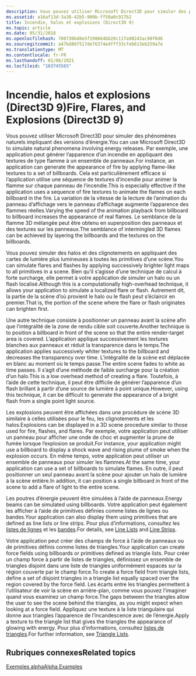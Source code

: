 ```yaml
---
description: Vous pouvez utiliser Microsoft Direct3D pour simuler des phénomènes naturels impliquant des versions d’énergie.
ms.assetid: a16af13d-3a38-42b5-900b-ff58a0c917b2
title: Incendie, halos et explosions (Direct3D 9)
ms.topic: article
ms.date: 05/31/2018
ms.openlocfilehash: 708730bd8e5f198664bb20c11fa98243ac98f0d6
ms.sourcegitcommit: a47bd86f517de76374e4fff33cfeb613eb259a7e
ms.translationtype: MT
ms.contentlocale: fr-FR
ms.lasthandoff: 01/06/2021
ms.locfileid: "103745565"
---
```

# <a name="fire-flares-and-explosions-direct3d-9"></a><span data-ttu-id="e509d-103">Incendie, halos et explosions (Direct3D 9)</span><span class="sxs-lookup"><span data-stu-id="e509d-103">Fire, Flares, and Explosions (Direct3D 9)</span></span>

<span data-ttu-id="e509d-104">Vous pouvez utiliser Microsoft Direct3D pour simuler des phénomènes naturels impliquant des versions d’énergie.</span><span class="sxs-lookup"><span data-stu-id="e509d-104">You can use Microsoft Direct3D to simulate natural phenomena involving energy releases.</span></span> <span data-ttu-id="e509d-105">Par exemple, une application peut générer l’apparence d’un incendie en appliquant des textures de type flamme à un ensemble de panneaux.</span><span class="sxs-lookup"><span data-stu-id="e509d-105">For instance, an application can generate the appearance of fire by applying flame-like textures to a set of billboards.</span></span> <span data-ttu-id="e509d-106">Cela est particulièrement efficace si l’application utilise une séquence de textures d’incendie pour animer la flamme sur chaque panneau de l’incendie.</span><span class="sxs-lookup"><span data-stu-id="e509d-106">This is especially effective if the application uses a sequence of fire textures to animate the flames on each billboard in the fire.</span></span> <span data-ttu-id="e509d-107">La variation de la vitesse de la lecture de l’animation du panneau d’affichage vers le panneau d’affichage augmente l’apparence des flammes réelles.</span><span class="sxs-lookup"><span data-stu-id="e509d-107">Varying the speed of the animation playback from billboard to billboard increases the appearance of real flames.</span></span> <span data-ttu-id="e509d-108">Le semblance de la flamme 3D mélangée peut être obtenu en superposition des panneaux et des textures sur les panneaux.</span><span class="sxs-lookup"><span data-stu-id="e509d-108">The semblance of intermingled 3D flames can be achieved by layering the billboards and the textures on the billboards.</span></span>

<span data-ttu-id="e509d-109">Vous pouvez simuler des halos et des clignotements en appliquant des cartes de lumière plus lumineuses à toutes les primitives d’une scène.</span><span class="sxs-lookup"><span data-stu-id="e509d-109">You can simulate flares and flashes by applying successively brighter light maps to all primitives in a scene.</span></span> <span data-ttu-id="e509d-110">Bien qu’il s’agisse d’une technique de calcul à forte surcharge, elle permet à votre application de simuler un halo ou un flash localisé.</span><span class="sxs-lookup"><span data-stu-id="e509d-110">Although this is a computationally high-overhead technique, it allows your application to simulate a localized flare or flash.</span></span> <span data-ttu-id="e509d-111">Autrement dit, la partie de la scène d’où provient le halo ou le flash peut s’éclaircir en premier.</span><span class="sxs-lookup"><span data-stu-id="e509d-111">That is, the portion of the scene where the flare or flash originates can brighten first.</span></span>

<span data-ttu-id="e509d-112">Une autre technique consiste à positionner un panneau avant la scène afin que l’intégralité de la zone de rendu cible soit couverte.</span><span class="sxs-lookup"><span data-stu-id="e509d-112">Another technique is to position a billboard in front of the scene so that the entire render-target area is covered.</span></span> <span data-ttu-id="e509d-113">L’application applique successivement les textures blanches aux panneaux et réduit la transparence dans le temps.</span><span class="sxs-lookup"><span data-stu-id="e509d-113">The application applies successively whiter textures to the billboard and decreases the transparency over time.</span></span> <span data-ttu-id="e509d-114">L’intégralité de la scène est déplacée en blanc au moment où le temps passe.</span><span class="sxs-lookup"><span data-stu-id="e509d-114">The entire scene fades to white as time passes.</span></span> <span data-ttu-id="e509d-115">Il s’agit d’une méthode de faible surcharge pour la création d’un halo.</span><span class="sxs-lookup"><span data-stu-id="e509d-115">This is a low overhead method of creating a flare.</span></span> <span data-ttu-id="e509d-116">Toutefois, à l’aide de cette technique, il peut être difficile de générer l’apparence d’un flash brillant à partir d’une source de lumière à point unique.</span><span class="sxs-lookup"><span data-stu-id="e509d-116">However, using this technique, it can be difficult to generate the appearance of a bright flash from a single point light source.</span></span>

<span data-ttu-id="e509d-117">Les explosions peuvent être affichées dans une procédure de scène 3D similaire à celles utilisées pour le feu, les clignotements et les halos.</span><span class="sxs-lookup"><span data-stu-id="e509d-117">Explosions can be displayed in a 3D scene procedure similar to those used for fire, flashes, and flares.</span></span> <span data-ttu-id="e509d-118">Par exemple, votre application peut utiliser un panneau pour afficher une onde de choc et augmenter la prune de fumée lorsque l’explosion se produit.</span><span class="sxs-lookup"><span data-stu-id="e509d-118">For instance, your application might use a billboard to display a shock wave and rising plume of smoke when the explosion occurs.</span></span> <span data-ttu-id="e509d-119">En même temps, votre application peut utiliser un ensemble de panneaux pour simuler les flammes.</span><span class="sxs-lookup"><span data-stu-id="e509d-119">At the same time, your application can use a set of billboards to simulate flames.</span></span> <span data-ttu-id="e509d-120">En outre, il peut positionner un seul panneau avant la scène pour ajouter un halo de lumière à la scène entière.</span><span class="sxs-lookup"><span data-stu-id="e509d-120">In addition, it can position a single billboard in front of the scene to add a flare of light to the entire scene.</span></span>

<span data-ttu-id="e509d-121">Les poutres d’énergie peuvent être simulées à l’aide de panneaux.</span><span class="sxs-lookup"><span data-stu-id="e509d-121">Energy beams can be simulated using billboards.</span></span> <span data-ttu-id="e509d-122">Votre application peut également les afficher à l’aide de primitives définies comme listes de lignes ou bandes.</span><span class="sxs-lookup"><span data-stu-id="e509d-122">Your application can also display them using primitives that are defined as line lists or line strips.</span></span> <span data-ttu-id="e509d-123">Pour plus d’informations, consultez les [listes de lignes](line-lists.md) et les [bandes](line-strips.md).</span><span class="sxs-lookup"><span data-stu-id="e509d-123">For details, see [Line Lists](line-lists.md) and [Line Strips](line-strips.md).</span></span>

<span data-ttu-id="e509d-124">Votre application peut créer des champs de force à l’aide de panneaux ou de primitives définis comme listes de triangles.</span><span class="sxs-lookup"><span data-stu-id="e509d-124">Your application can create force fields using billboards or primitives defined as triangle lists.</span></span> <span data-ttu-id="e509d-125">Pour créer un champ force à partir de listes de triangles, définissez un ensemble de triangles disjoint dans une liste de triangles uniformément espacés sur la région couverte par le champ force.</span><span class="sxs-lookup"><span data-stu-id="e509d-125">To create a force field from triangle lists, define a set of disjoint triangles in a triangle list equally spaced over the region covered by the force field.</span></span> <span data-ttu-id="e509d-126">Les écarts entre les triangles permettent à l’utilisateur de voir la scène en arrière-plan, comme vous pouvez l’imaginer quand vous examinez un champ force.</span><span class="sxs-lookup"><span data-stu-id="e509d-126">The gaps between the triangles allow the user to see the scene behind the triangles, as you might expect when looking at a force field.</span></span> <span data-ttu-id="e509d-127">Appliquez une texture à la liste triangulaire qui donne aux triangles l’apparence de l’incandescence avec de l’énergie.</span><span class="sxs-lookup"><span data-stu-id="e509d-127">Apply a texture to the triangle list that gives the triangles the appearance of glowing with energy.</span></span> <span data-ttu-id="e509d-128">Pour plus d’informations, consultez [listes de triangles](triangle-lists.md).</span><span class="sxs-lookup"><span data-stu-id="e509d-128">For further information, see [Triangle Lists](triangle-lists.md).</span></span>

## <a name="related-topics"></a><span data-ttu-id="e509d-129">Rubriques connexes</span><span class="sxs-lookup"><span data-stu-id="e509d-129">Related topics</span></span>

<dl> <dt>

[<span data-ttu-id="e509d-130">Exemples alpha</span><span class="sxs-lookup"><span data-stu-id="e509d-130">Alpha Examples</span></span>](alpha-examples.md)
</dt> </dl>

 

 



